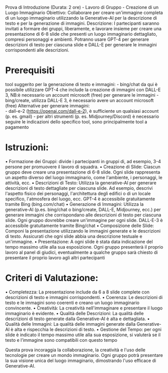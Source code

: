 Prova di Introduzione (Durata: 2 ore) - Lavoro di Gruppo - Creazione di un Luogo Immaginario 
Obiettivo: Collaborare per creare un'immagine completa di un luogo immaginario utilizzando la Generative-AI per la descrizione di testo e per la generazione di immagini.
Descrizione:
I partecipanti saranno invitati a formare dei gruppi, liberamente, e lavorare insieme per creare una presentazione di 6-8 slide che presenti un luogo immaginario dettagliato, compresi personaggi e ambienti. Potranno usare GPT-4 per generare descrizioni di testo per ciascuna slide e DALL-E per generare le immagini corrispondenti alle descrizioni.

# Prerequisiti
tool suggerito per la generazione di testo e immagini: 
    - bing/chat da qui è possibile utilizzare GPT-4 che include la creazione di immagini con DALL-E 3, NB:è necessario un account microsoft (free) per generare le immagini
    - bing/create, utilizza DALL-E 3, è necessario avere un account microsoft (free)
Alternative per generare immagini:    
    - dall-e-2 (https://openai.com/dall-e-2), è sufficiente un qualsiasi account (p. es. gmail)
    - per altri strumenti (p. es. Midjourney/Discord) è necessario seguire le indicazioni dello specifico tool, sono principalmente tool a pagamento

# Istruzioni:
•	Formazione dei Gruppi: divide i partecipanti in gruppi di, ad esempio, 3-4 persone per promuovere il lavoro di squadra.
•	Creazione di Slide: Ciascun gruppo deve creare una presentazione di 6-8 slide. Ogni slide rappresenta un aspetto diverso del luogo immaginario, come l'ambiente, i personaggi, le attività, ecc.
•	Descrizioni di Testo: Utilizza la generative-AI per generare descrizioni di testo dettagliate per ciascuna slide. Ad esempio, descrivi l'aspetto fisico dei personaggi, l'architettura degli edifici o di un locale specifico, l'atmosfera del luogo, ecc. GPT-4 è accessibile gratuitamente tramite Bing (bing.com/chat)
•	Generazione di Immagini: Utilizza la generative-AI (p.es. bing/chat o bing/create, DALL-E, Midjourney, ecc.) per generare immagini che corrispondano alle descrizioni di testo per ciascuna slide. Ogni gruppo dovrebbe creare un'immagine per ogni slide. DALL-E-3 è accessibile gratuitamente tramite Bing/chat
•	Composizione delle Slide: Componi la presentazione utilizzando le immagini generate e le descrizioni di testo. Assicurati che ogni slide abbia una descrizione testuale e un'immagine. 
•	Presentazione: A ogni slide è stata data indicazione del tempo massimo utile alla sua esposizione. Ogni gruppo presenterà il proprio lavoro al panel di giudici, eventualmente a qualche gruppo sarà chiesto di presentare il proprio lavoro agli altri partecipanti

# Criteri di Valutazione:
•	Completezza: La presentazione include da 6 a 8 slide complete con descrizioni di testo e immagini corrispondenti.
•	Coerenza: Le descrizioni di testo e le immagini sono coerenti e creano un luogo immaginario convincente.
•	Creatività: La creatività nell'immaginare e presentare il luogo immaginario è evidente.
•	Qualità delle Descrizioni: La qualità delle descrizioni di testo generate dalla Generative-AI è alta e dettagliata.
•	Qualità delle Immagini: La qualità delle immagini generate dalla Generative-AI è alta e rispecchia le descrizioni di testo.
•	Gestione del Tempo: per ogni slide è indicato il tempo massimo utile alla sua esposizione, si valuterà se il testo e l’immagine sono compatibili con questo tempo

Questa prova incoraggia la collaborazione, la creatività e l'uso delle tecnologie per creare un mondo immaginario. Ogni gruppo potrà presentare la sua visione unica del luogo immaginario, dimostrando l'uso efficace di Generative-AI.